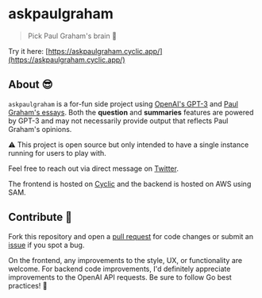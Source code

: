 # askpaulgraham

> Pick Paul Graham's brain 🎨

Try it here: [https://askpaulgraham.cyclic.app/](https://askpaulgraham.cyclic.app/)

## About :sunglasses:

`askpaulgraham` is a for-fun side project using [OpenAI's GPT-3](https://openai.com/) and [Paul Graham's essays](http://www.paulgraham.com/). Both the **question** and **summaries** features are powered by GPT-3 and may not necessarily provide output that reflects Paul Graham's opinions.  

:warning: This project is open source but only intended to have a single instance running for users to play with.  

Feel free to reach out via direct message on [Twitter](https://twitter.com/forstmeier).  

The frontend is hosted on [Cyclic](https://www.cyclic.sh/) and the backend is hosted on AWS using SAM.  

## Contribute :zany_face:

Fork this repository and open a [pull request](https://github.com/forstmeier/askpaulgraham/pulls) for code changes or submit an [issue](https://github.com/forstmeier/askpaulgraham/issues) if you spot a bug.  

On the frontend, any improvements to the style, UX, or functionality are welcome. For backend code improvements, I'd definitely appreciate improvements to the OpenAI API requests. Be sure to follow Go best practices! :tada:  
